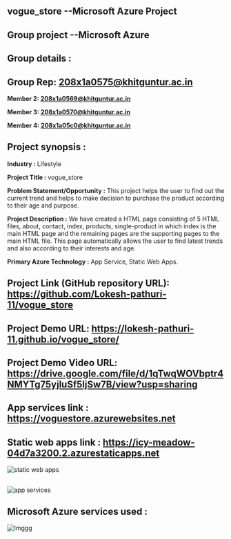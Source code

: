 ## vogue_store --Microsoft Azure Project
## Group project --Microsoft Azure
## Group details :
## Group Rep: 208x1a0575@khitguntur.ac.in

**Member 2: 208x1a0569@khitguntur.ac.in**

**Member 3: 208x1a0570@khitguntur.ac.in**

**Member 4: 208x1a05c0@khitguntur.ac.in**
## Project synopsis :
**Industry :** Lifestyle

**Project Title :** vogue_store

**Problem Statement/Opportunity :** This project helps the user to find out the current trend and helps to make decision to purchase the product according to their age and purpose.

**Project Description :** We have created a HTML page consisting of 5 HTML files, about, contact, index, products, single-product in which index is the main HTML page and the remaining pages are the supporting pages to the main HTML file. This page automatically allows the user to find latest trends and also according to their interests and age.

**Primary Azure Technology :** App Service, Static Web Apps.

## Project Link (GitHub repository URL): https://github.com/Lokesh-pathuri-11/vogue_store
## Project Demo URL: https://lokesh-pathuri-11.github.io/vogue_store/
## Project Demo Video URL: https://drive.google.com/file/d/1qTwqWOVbptr4NMYTg75yjluSf5ljSw7B/view?usp=sharing
## App services link : https://voguestore.azurewebsites.net

## Static web apps link : https://icy-meadow-04d7a3200.2.azurestaticapps.net
![static web apps](https://user-images.githubusercontent.com/99123811/210083426-63250fa6-5b39-4d2c-a798-87d82a2805ab.png)
##
![app services](https://user-images.githubusercontent.com/99123811/210083553-9b8518ba-d4b6-4e27-a208-caa8eecba9df.png)
## Microsoft Azure services used :
![Imggg](https://user-images.githubusercontent.com/99123811/210083655-51a2ea97-21a7-45a1-915a-5aaac116d58b.png)
